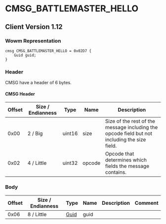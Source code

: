 # CMSG_BATTLEMASTER_HELLO

## Client Version 1.12

### Wowm Representation
```rust,ignore
cmsg CMSG_BATTLEMASTER_HELLO = 0x02D7 {
    Guid guid;
}
```
### Header

CMSG have a header of 6 bytes.

#### CMSG Header

| Offset | Size / Endianness | Type   | Name   | Description |
| ------ | ----------------- | ------ | ------ | ----------- |
| 0x00   | 2 / Big           | uint16 | size   | Size of the rest of the message including the opcode field but not including the size field.|
| 0x02   | 4 / Little        | uint32 | opcode | Opcode that determines which fields the message contains.|

### Body

| Offset | Size / Endianness | Type | Name | Description | Comment |
| ------ | ----------------- | ---- | ---- | ----------- | ------- |
| 0x06 | 8 / Little | [Guid](../spec/packed-guid.md) | guid |  |  |

